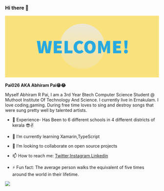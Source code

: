 ### Hi there 👋
![Welcome](https://github.com/Pai026/Pai026/blob/master/welcome.gif)

**Pai026 AKA Abhiram Pai😁😂**


Myself Abhiram R Pai, I am a 3rd Year Btech Computer Science Student @ Muthoot Institute Of Technology And Science. I currently live in Ernakulam. I love coding,gaming. During free time loves to sing and destroy songs that were sung pretty well by talented artists. 

- 🏫 Experience-
      Has Been to 6 different schools  in 4 different districts of kerala 😎✌


- 🌱 I’m currently learning Xamarin,TypeScript
- 👯 I’m looking to collaborate on open source projects
- 📫 How to reach me: [Twitter](https://twitter.com/pai_abhiram),[Instagram](https://www.instagram.com/pai_026/),[Linkedin](https://www.linkedin.com/in/abhiram-r-pai-bb3288170/)
- ⚡ Fun fact: The average person walks the equivalent of five times around the world in their lifetime. 

<img src="https://github-readme-stats.vercel.app/api?username=Pai026&&show_icons=true&title_color=ffffff&icon_color=bb2acf&text_color=daf7dc&bg_color=191919">


